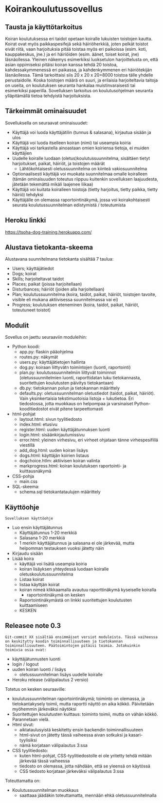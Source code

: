 # Koirankoulutussovellus #

## Tausta ja käyttötarkoitus ##

Koiran koulutuksessa eri taidot opetaan koiralle lukuisten toistojen kautta. Koirat ovat myös paikkaspesifejä sekä häiriöherkkiä, joten pelkät toistot eivät riitä, vaan harjoituksia pitää toistaa myös eri paikoissa (esim. koti, kauppakeskus, jne.) ja eri häiriöiden (esim. äänet, toiset koirat, jne) läsnäollessa. Yleinen näkemys esimerkiksi luoksetulon harjoittelusta on, että asian oppimiseksi pitäisi koiran kanssa tehdä 20 toistoa, kahdessakymmenessä eri paikassa, ja kahdenkymmenen eri häiriötekijän läsnäollessa. Tämä tarkoittaisi siis 20 x 20 x 20=8000 toistoa tälle yhdelle perustaidolle. Koska toistojen määrä on suuri, ja erilaisia harjoiteltavia taitoja on useita, on koulutuksen seuranta hankalaa muistinvaraisesti tai esimerkiksi paperilla. Sovelluksen tarkoitus on koulutusohjelman seuranta ylläpitämällä tietoa tehdyistä harjoituksista. 

## Tärkeimmät ominaisuudet ##
Sovelluksella on seuraavat ominaisuudet:
  * Käyttäjä voi luoda käyttäjätilin (tunnus & salasana), kirjautua sisään ja ulos
  * Käyttäjä voi luoda itselleen koiran (nimi) tai useampia koiria
  * Käyttäjä voi tarkastella ainoastaan omien koiriensa tietoja, ei muiden käyttäjien
  * Uudelle koiralle luodaan (oletus)koulutussuunnitelma, sisältäen tietyt harjoitukset, paikat, häiriöt, ja toistojen määrät
	* Lähtökohtaisesti oletussuunnitelma on kiinteä vakiosuunnitelma
   * Optionaalisesti käyttäjä voi muokata suunnitelmaa omalle koiralleen (tämän ominaisuuden toteutus riippuu kuitenkin sovelluksen laajuudesta, jätetään tekemättä mikäli laajenee liikaa)
  * Käyttäjä voi kuitata koiralleen toistoja (tietty harjoitus, tietty paikka, tietty häiriö) tehdyksi
  * Käyttäjälle on olemassa raportointinäkymä, jossa voi koirakohtaisesti seurata koulutussuunnitelman edistymistä / toteutumista


## Heroku linkki ##
https://tsoha-dog-training.herokuapp.com/ 

## Alustava tietokanta-skeema ##
Alustavana suunnitelmana tietokanta sisältää 7 taulua:
  * Users; käyttäjätiedot
  * Dogs; koirat
  * Skills; harjoiteltavat taidot
  * Places; paikat (joissa harjoitellaan)
  * Disturbances; häiriöt (joiden alla harjoitellaan)
  * Plan; koulutussuunnitelma (koira, taidot, paikat, häiriöt, toistojen tavoite, visible eli mukana aktiivisessa suunnitelmassa vai ei)
  * Progress; koulutuksen eteneminen (koira, taidot, paikat, häiriöt, toteutuneet toistot)
  
## Modulit
Sovellus on jaettu seuraaviin moduleihin:
  * Python koodi: 
    * app.py: flaskin pääohjelma
    * routes.py: näkymät
    * users.py: käyttäjätietojen hallinta
    * dog.py: koiraan liittyvätn toimintojen (luonti, raportointi) 
    * plan.py: koulutussuunnitelmiin liittyvät toiminnot (oletussuunnitelmien luonti, raporttidatan luku tietokannasta, suoritettujen koulutusten päivitys tietokantaan)
    * db.py: tietokannan polun ja tietokannan määrittely
    * defaults.py: oletussuunnitelman oletustiedot (taidot, paikat, häiriöt). Vain yksinkertaisia tekstimuotoisia listoja + lukutietoa. Eri tiedostossa, jotta muokkaus on helpompaa ja varsinaiset Python-kooditiedostot eivät pitene tarpeettomasti
  * html-pohjat
    * laytout.html: sivun tyylitiedosto
    * index.html: etusivu
    * register.html: uuden käyttäjätunnuksen luonti
    * login.html: sisäänkirjautumissivu
    * error.html: yleinen virhesivu, eri virheet ohjataan tänne virhespesifillä viestillä
    * add_dog.html: uuden koiran lisäys
    * dogs.html: käyttäjän koirien listaus
    * dogchoice.htlm: aktiivisen koiran valinta
    * markprogress.html: koiran koulutuksen raportointi- ja kuittausnäkymä 
  * CSS-pohja
    * main.css
  * SQL-skeema:
    * schema.sql tietokantataulujen määrittely
  


## Käyttöohje
	Sovelluksen käyttöohje
  * Luo ensin käyttäjätunnus 
    * Käyttäjätunnus 1-20 merkkiä
    * Salasana 1-20 merkkiä
    * 1 merkin käyttäjätunnus ja salasana ei ole järkevää, mutta helpomman testauksen vuoksi jätetty näin
  * Kirjaudu sisään
  * Lisää koira
    * käyttäjä voi lisätä useampia koiria
    * koiran lisäyksen yhteydessä luodaan koiralle oletuskoulutussuunnitelma
	* Listaa koirat
    * listaa käyttjän koirat
    * koiran nimeä klikkaamalla avautuu raporttinäkymä kyseiselle koiralla
      * raportointinäkymä on kesken
	* Raportointinäkymästä on linkki suoritettujen koulutusten kuittaamiseen
    * KESKEN
	
	
## Releasee note 0.3
	Git-commit XX sisältää ensimmäiset versiot moduleista. Tässä vaiheessa on keskitytty koodin toiminnallisuuteen ja tietokannan toiminnallisuuteen. Päätoimintojen pitäisi toimia. Jotakuinkin toimivia osia ovat: 
  * käyttäjätunnusten luonti
  * login / logout
  * uuden koiran  luonti / lisäys
    * oletussuunnitelman lisäys uudelle koiralle
  * Heroku release (välipalautus 2 versio)
	
  Totetus on kesken seuraaville:
  * koulutussuunnitelman raportointinäkymä; toiminto on olemassa, ja tietokantakysely toimii, mutta raportti näyttö on aika kökkö. Päivitetään myöhemmin järkeväksi näytöksi
  * Suoritettujen koulutusten kuittaus: toiminto toimii, mutta on vähän kökkö. Parannetaan vielä. 
  * Html sivut:
    * aiktataulusyistä keskitetty ensin backendin toiminnallisuuteen
    * html-sivut on jätetty tässä vaiheessa aivan sotkuksi ja kasari-tyylisiksi
    * nämä korjataan välipalautus 3:ssa
  * CSS tyylitiedosto: 
    * kuten html-pohjat, CSS-tyylitiedostolle ei ole yritetty tehdä mitään järkevää tässä vaiheessa
    * tiedosto on olemassa, jotta nähdään, että se yleensä on käytössä
    * CSS tiedosto korjataan järkeväksi välipalautus 3:ssa

Toteuttamatta on:
 
  * Koulutussuunnitelman muokkaus
    * saattaaa jäädäkin toteuttamatta, mennään ehkä oletussuunnitelmalla

	


